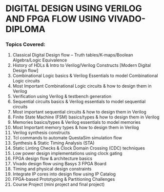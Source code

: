 # DIGITAL DESIGN USING VERILOG AND FPGA FLOW USING VIVADO-DIPLOMA
### Topics Covered:
1. Classical Digital Design flow – Truth tables/K-maps/Boolean Algebra/Logic Equivalence 
2. History of HDLs & Intro to Verilog/Verilog Constructs [Modern Digital Design flow] 
3. Combinational Logic basics & Verilog Essentials to model Combinational Logic circuits 
4. Most Important Combinational Logic circuits & how to design them in Verilog 
5. Verification using Verilog & testbench generation 
6. Sequential circuits basics & Verilog essentials to model sequential circuits 
7. Most important sequential circuits & how to design them in Verilog 
8. Finite State Machine (FSM) basics/types & how to design them in Verilog 
9. Memories basics/types & Verilog essentials to model memories 
10. Most Important memory types & how to design them in Verilog 
11. Verilog synthesis constructs 
12. Tcl commands to automate QuestaSim simulation flow 
13. Synthesis & Static Timing Analysis (STA) 
14. Static Linting Checks & Clock Domain Crossing (CDC) techniques 
15. Low power design implementations using clock gating 
16. FPGA design flow & architecture basics 
17. Vivado design flow using Basys 3 FPGA Board 
18. Timing and physical design constraints 
19. Integrate IP cores into design flow using IP Catalog 
20. FPGA-based Prototyping & Partitioning Challenges 
21. Course Project (mini project and final project) 


